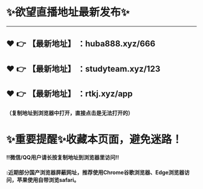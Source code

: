 # :sparkles:欲望直播地址最新发布:sparkles:

-------
:heart: :point_right: 【最新地址】 ：huba888.xyz/666
 ------
:heart: :point_right: 【最新地址】 ：studyteam.xyz/123
 ------
 :heart: :point_right: 【最新地址】 ：rtkj.xyz/app
 ------

#### （复制地址到浏览器中打开，直接点击是无法打开的）
# :sparkles:重要提醒:sparkles:收藏本页面，避免迷路！
#### ‼️微信/QQ用户请长按复制地址到浏览器里访问‼
#### :近期部分国产浏览器屏蔽网址，推荐使用Chrome谷歌浏览器、Edge浏览器访问，苹果使用自带浏览safari。
